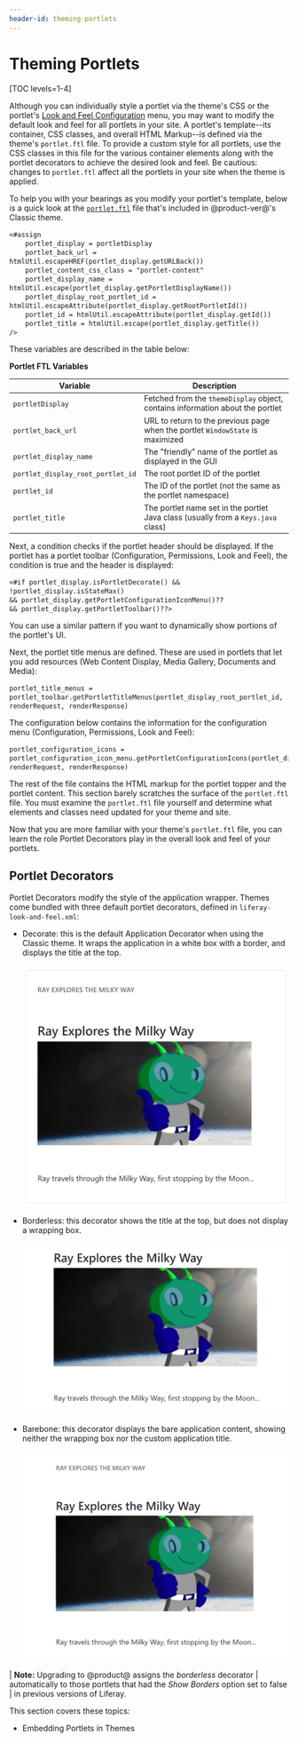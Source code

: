 ```yaml
---
header-id: theming-portlets
---
```


# Theming Portlets

[TOC levels=1-4]

Although you can individually style a portlet via the theme's CSS or the 
portlet's [Look and Feel Configuration](/docs/7-2/user/-/knowledge_base/u/look-and-feel-configuration) 
menu, you may want to modify the default look and feel for all portlets in your 
site. A portlet's template--its container, CSS classes, and overall HTML 
Markup--is defined via the theme's `portlet.ftl` file. To provide a custom style 
for all portlets, use the CSS classes in this file for the various container 
elements along with the portlet decorators to achieve the desired look and feel. 
Be cautious: changes to `portlet.ftl` affect all the portlets in your site when 
the theme is applied. 

To help you with your bearings as you modify your portlet's template, below is 
a quick look at the 
[`portlet.ftl`](https://github.com/liferay/liferay-portal/blob/7.2.x/modules/apps/frontend-theme/frontend-theme-classic/src/templates/portlet.ftl) 
file that's included in @product-ver@'s Classic theme. 

```markup
<#assign
    portlet_display = portletDisplay
    portlet_back_url = htmlUtil.escapeHREF(portlet_display.getURLBack())
    portlet_content_css_class = "portlet-content"
    portlet_display_name = htmlUtil.escape(portlet_display.getPortletDisplayName())
    portlet_display_root_portlet_id = htmlUtil.escapeAttribute(portlet_display.getRootPortletId())
    portlet_id = htmlUtil.escapeAttribute(portlet_display.getId())
    portlet_title = htmlUtil.escape(portlet_display.getTitle())
/>
```
These variables are described in the table below:

**Portlet FTL Variables**

| Variable | Description |
| --- | --- |
| `portletDisplay` | Fetched from the `themeDisplay` object, contains information about the portlet |
| `portlet_back_url` | URL to return to the previous page when the portlet `WindowState` is maximized |
| `portlet_display_name` | The "friendly" name of the portlet as displayed in the GUI |
| `portlet_display_root_portlet_id` | The root portlet ID of the portlet |
| `portlet_id` | The ID of the portlet (not the same as the portlet namespace) |
| `portlet_title` | The portlet name set in the portlet Java class (usually from a `Keys.java` class) |

Next, a condition checks if the portlet header should be displayed. If the 
portlet has a portlet toolbar (Configuration, Permissions, Look and Feel), the 
condition is true and the header is displayed:

```markup
<#if portlet_display.isPortletDecorate() && !portlet_display.isStateMax() 
&& portlet_display.getPortletConfigurationIconMenu()?? 
&& portlet_display.getPortletToolbar()??>
```

You can use a similar pattern if you want to dynamically show portions of the 
portlet's UI. 

Next, the portlet title menus are defined. These are used in portlets that let 
you add resources (Web Content Display, Media Gallery, Documents and Media):

```markup
portlet_title_menus = portlet_toolbar.getPortletTitleMenus(portlet_display_root_portlet_id, renderRequest, renderResponse)
```

The configuration below contains the information for the configuration menu 
(Configuration, Permissions, Look and Feel):

```markup
portlet_configuration_icons = portlet_configuration_icon_menu.getPortletConfigurationIcons(portlet_display_root_portlet_id, renderRequest, renderResponse)
```

The rest of the file contains the HTML markup for the portlet topper and the 
portlet content. This section barely scratches the surface of the `portlet.ftl` 
file. You must examine the `portlet.ftl` file yourself and determine what 
elements and classes need updated for your theme and site. 

Now that you are more familiar with your theme's `portlet.ftl` file, you can 
learn the role Portlet Decorators play in the overall look and feel of your 
portlets. 

## Portlet Decorators

Portlet Decorators modify the style of the application wrapper. Themes come 
bundled with three default portlet decorators, defined in 
`liferay-look-and-feel.xml`:

-   Decorate: this is the default Application Decorator when using the Classic 
    theme. It wraps the application in a white box with a border, and displays
    the title at the top. 

    ![Figure 1: The Classic theme's Decorate Application Decorator wraps the portlet in a white box.](../../../../images/application-decorator-decorate.png)

-   Borderless: this decorator shows the title at the top, but does not display
    a wrapping box. 

    ![Figure 2: The Classic theme's Borderless Application Decorator displays the application's custom title.](../../../../images/application-decorator-borderless.png)

-   Barebone: this decorator displays the bare application content, showing 
    neither the wrapping box nor the custom application title. 

    ![Figure 3: The Classic theme's Barebone Application Decorator displays only the application's content.](../../../../images/application-decorator-barebone.png)

| **Note:** Upgrading to @product@ assigns the *borderless* decorator
| automatically to those portlets that had the *Show Borders* option set to false
| in previous versions of Liferay.

This section covers these topics:

- Embedding Portlets in Themes
